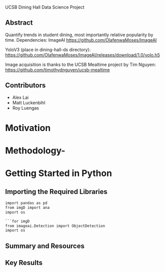 UCSB Dining Hall Data Science Project

Abstract
--------
Quantify trends in student dining, most importantly relative popularity by time.
Dependencies:
ImageAI
https://github.com/OlafenwaMoses/ImageAI

YoloV3 (place in dining-hall-ds directory):
https://github.com/OlafenwaMoses/ImageAI/releases/download/1.0/yolo.h5

Image acquisition is thanks to the UCSB Mealtime project by Tim Nguyen:
https://github.com/timothydnguyen/ucsb-mealtime

Contributors
------------
-   Alex Lai
-   Matt Luckenbihl
-   Roy Luengas

Motivation
==========


Methodology-
=============

# Getting Started in Python


## Importing the Required Libraries
```for script
import pandas as pd
from imgD import ana
import os

```for imgD
from imageai.Detection import ObjectDetection
import os
```

Summary and Resources
---------------------


Key Results
--------------------------
